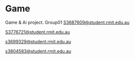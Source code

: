 # Game
Game &amp; Ai project. Group01
S3687609@student.rmit.edu.au

S3776721@student.rmit.edu.au

s3699329@student.rmit.edu.au

s3804583@student.rmit.edu.au

